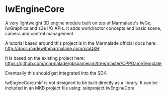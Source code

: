 IwEngineCore
============

A very lightweight 3D engine module built on top of Marmalade's
IwGx, IwGraphics and s3e I/O APIs. It adds world/actor concepts and
basic scene, camera and control management.

A tutorial based around this project is in the Marmalade official docs here:
http://docs.madewithmarmalade.com/x/uQXH

It is based on the existing project here: https://github.com/marmalade/gbsgamejam/tree/master/CPPGameTemplate

Eventually this should get integrated into the SDK.

IwEngineCore.mkf is not designed to be built directly as a library. It can be
included in an MKB project file using: subproject IwEngineCore

